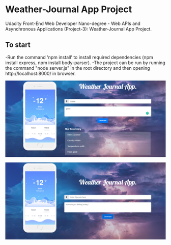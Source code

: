 # Weather-Journal App Project 
Udacity Front-End Web Developer Nano-degree - Web APIs and Asynchronous Applications (Project-3): Weather-Journal App Project.

## To start
-Run the command 'npm install' to install required dependencies (npm install express, npm install body-parser).
-The project can be run by running the command "node server.js" in the root directory and then opening http://localhost:8000/ in browser.

![](website/img/Capture.PNG)

![](website/img/Capture2.PNG)
